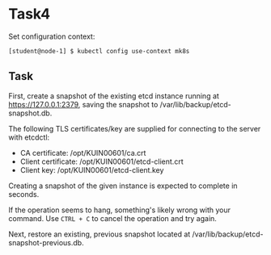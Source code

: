 # Task4

Set configuration context:
```bash
[student@node-1] $ kubectl config use-context mk8s
```

## Task
First, create a snapshot of the existing etcd instance running at https://127.0.0.1:2379, saving the snapshot to /var/lib/backup/etcd-snapshot.db.

The following TLS certificates/key are supplied for connecting to the server with etcdctl:

- CA certificate: /opt/KUIN00601/ca.crt
- Client certificate: /opt/KUIN00601/etcd-client.crt
- Client key: /opt/KUIN00601/etcd-client.key

Creating a snapshot of the given instance is expected to complete in seconds.

If the operation seems to hang, something's likely wrong with your command. Use `CTRL + C` to cancel the operation and try again.

Next, restore an existing, previous snapshot located at /var/lib/backup/etcd-snapshot-previous.db.